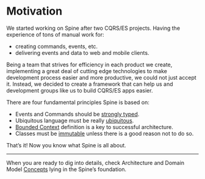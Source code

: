 # Motivation

We started working on Spine after two CQRS/ES projects. Having the experience
of tons of manual work for:
- creating commands, events, etc.
- delivering events and data to web and mobile clients.

Being a team that strives for efficiency in each product we create, implementing a great deal of cutting edge technologies to make development process easier and more productive, we could not just accept it.
Instead, we decided to create a framework that can help us and development groups like us to build CQRS/ES apps easier.


There are four fundamental principles Spine is based on:
* Events and Commands should be [strongly typed](../motivation/strongly-typed.md). 
* Ubiquitous language must be really [ubiquitous](../motivation/ubiquitous-language.md).
* [Bounded Context](../motivation/bounded-context.md) definition is a key to successful architecture.
* Classes must be [immutable](../motivation/immutability.md) unless there is a
good reason not to do so.

That’s it! Now you know what Spine is  all about. 

---
When you are ready to dig into details, check  Architecture and Domain Model [Concepts](../concepts.md) lying in the Spine’s foundation.